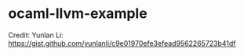 # ocaml-llvm-example

Credit: Yunlan Li: https://gist.github.com/yunlanli/c9e01970efe3efead9562265723b41df
